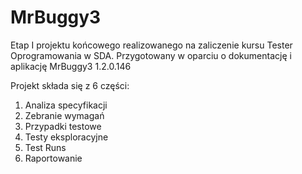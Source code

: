 # MrBuggy3
Etap I projektu końcowego realizowanego na zaliczenie kursu Tester Oprogramowania w SDA.
Przygotowany w oparciu o dokumentację i aplikację MrBuggy3 1.2.0.146

Projekt składa się z 6 części:

1. Analiza specyfikacji
2. Zebranie wymagań
3. Przypadki testowe
4. Testy eksploracyjne
5. Test Runs
6. Raportowanie
